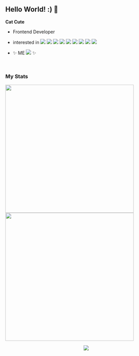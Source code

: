 ## Hello World! :) 🙌
**Cat Cute**
- Frontend Developer 
- interested in
    <img src="https://img.shields.io/badge/JavaScript-F7DF1E?style=flat-square&logo=JavaScript&logoColor=white"/>
    <img src="https://img.shields.io/badge/Vue.js-4FC08D?style=flat-square&logo=Vue.js&logoColor=white"/>
    <img src="https://img.shields.io/badge/React-61DAFB?style=flat-square&logo=React&logoColor=white"/>
    <img src="https://img.shields.io/badge/Node.js-339933?style=flat-square&logo=Node.js&logoColor=white"/>
    <img src="https://img.shields.io/badge/PHP-777BB4?style=flat-square&logo=PHP&logoColor=white"/>
    <img src="https://img.shields.io/badge/MySQL-4479A1?style=flat-square&logo=MySQL&logoColor=white"/>
    <img src="https://img.shields.io/badge/MicrosoftSQLServer-CC2927?style=flat-square&logo=MicrosoftSQLServer&logoColor=white"/>
    <img src="https://img.shields.io/badge/Flutter-02569B?style=flat-square&logo=Flutter&logoColor=white"/>
    <img src="https://img.shields.io/badge/Dart-0175C2?style=flat-square&logo=Dart&logoColor=white"/>
    
-  ✨ ME <a href="https://velog.io/@gkstmdgjs"><img src="https://img.shields.io/badge/Tech%20Blog-11B48A?style=flat-square&logo=Vimeo&logoColor=white&link=https://velog.io/@woo0_hooo"/></a> ✨
<br/>

<h3>My Stats</h3>
<img src="https://github-readme-stats.vercel.app/api?username=jiho-bae&show_icons=true&count_private=true&hide_border=false&theme=swift&bg_color=white&text_color=black" style="width: 400px" />
<img src="https://github-readme-stats.vercel.app/api/top-langs/?username=jiho-bae&hide_border=false&layout=compact&theme=swift&bg_color=white&text_color=black" style="width: 400px" />

<p align="center">
  <a href="https://hits.seeyoufarm.com"><img src="https://hits.seeyoufarm.com/api/count/incr/badge.svg?url=https%3A%2F%2Fgithub.com%2Fgkstmdgjs&count_bg=%545454&title_bg=%2386757E&icon=github.svg&icon_color=%23E1DEDE&title=history&edge_flat=false"/></a>
</p>
